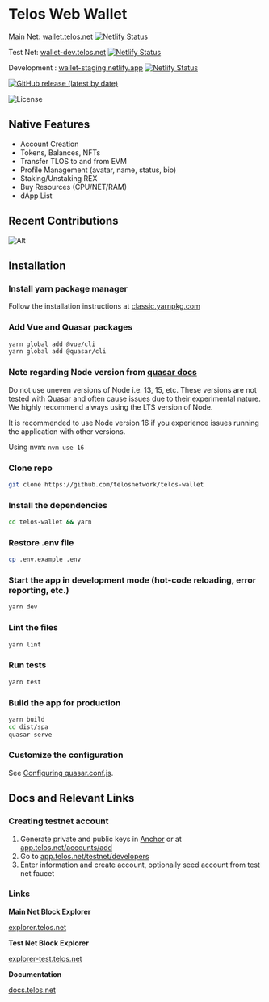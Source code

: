 # Telos Web Wallet

Main Net: [wallet.telos.net](https://wallet.telos.net) [![Netlify Status](https://api.netlify.com/api/v1/badges/94bdf507-97aa-4569-8ce0-dd9313048e14/deploy-status)](https://app.netlify.com/sites/wallet-mainnet/deploys)

Test Net: [wallet-dev.telos.net](https://wallet-dev.telos.net) [![Netlify Status](https://api.netlify.com/api/v1/badges/626e6746-848f-4b60-ba52-134e8f71fa39/deploy-status)](https://app.netlify.com/sites/wallet-testnet/deploys)

Development : [wallet-staging.netlify.app](https://wallet-staging.netlify.app/) [![Netlify Status](https://api.netlify.com/api/v1/badges/b568365c-3e5e-4ebf-8c9b-5bc64c15de6e/deploy-status)](https://app.netlify.com/sites/wallet-staging/deploys)

[![GitHub release (latest by date)](https://img.shields.io/github/v/release/telosnetwork/telos-wallet?url=https://github.com/telosnetwork/telos-wallet/releases/latest&style=for-the-badge)](https://github.com/telosnetwork/telos-wallet/releases/latest)

![License](https://img.shields.io/github/license/telosnetwork/telos-wallet?style=for-the-badge)

## Native Features
- Account Creation
- Tokens, Balances, NFTs
- Transfer TLOS to and from EVM
- Profile Management (avatar, name, status, bio)
- Staking/Unstaking REX
- Buy Resources (CPU/NET/RAM)
- dApp List

## Recent Contributions

![Alt](https://repobeats.axiom.co/api/embed/5f8947a293178e9e8998c1327f9d71f9bc6a123c.svg "Repobeats analytics image")

## Installation

### Install yarn package manager
Follow the installation instructions at [classic.yarnpkg.com](https://classic.yarnpkg.com/en/)

### Add Vue and Quasar packages
```bash
yarn global add @vue/cli
yarn global add @quasar/cli
```

### Note regarding Node version from [quasar docs](https://quasar.dev/quasar-cli/installation)

Do not use uneven versions of Node i.e. 13, 15, etc. These versions are not tested with Quasar and often cause issues due to their experimental nature. We highly recommend always using the LTS version of Node.

It is recommended to use Node version 16 if you experience issues running the application with other versions.

Using nvm: `nvm use 16`

### Clone repo
```bash
git clone https://github.com/telosnetwork/telos-wallet
```

### Install the dependencies
```bash
cd telos-wallet && yarn
```

### Restore .env file
```bash
cp .env.example .env
```
### Start the app in development mode (hot-code reloading, error reporting, etc.)

```bash
yarn dev
```

### Lint the files

```bash
yarn lint
```
### Run tests

```bash
yarn test
```

### Build the app for production
```bash
yarn build
cd dist/spa
quasar serve
```

### Customize the configuration

See [Configuring quasar.conf.js](https://quasar.dev/quasar-cli/quasar-conf-js).

## Docs and Relevant Links

### Creating testnet account

1. Generate private and public keys in [Anchor](https://greymass.com/en/anchor/) or at [app.telos.net/accounts/add](https://app.telos.net/accounts/add)
2. Go to [app.telos.net/testnet/developers](https://app.telos.net/testnet/developers)
3. Enter information and create account, optionally seed account from test net faucet

### Links

**Main Net Block Explorer**

[explorer.telos.net](https://explorer.telos.net)

**Test Net Block Explorer**

[explorer-test.telos.net](https://explorer-test.telos.net)


**Documentation**

[docs.telos.net](https://docs.telos.net/)

